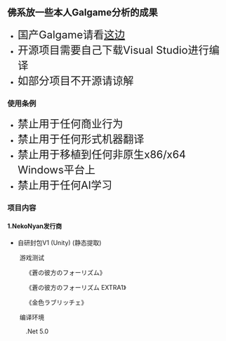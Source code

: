 ## 佛系放一些本人Galgame分析的成果

* <font size=5>国产Galgame请看[这边](https://github.com/YeLikesss/CNGALTools)</font>
* <font size=5>开源项目需要自己下载Visual Studio进行编译</font>
* <font size=5>如部分项目不开源请谅解</font>

### 使用条例

* <font size=5>禁止用于任何商业行为</font>
* <font size=5>禁止用于任何形式机器翻译</font>
* <font size=5>禁止用于移植到任何非原生x86/x64 Windows平台上</font>
* <font size=5>禁止用于任何AI学习</font>



### 项目内容

#### 1.NekoNyan发行商

* 自研封包V1 (Unity)  (静态提取)

&emsp;&emsp;游戏测试

&emsp;&emsp;&emsp;《蒼の彼方のフォーリズム》

&emsp;&emsp;&emsp;《蒼の彼方のフォーリズム EXTRA1》

&emsp;&emsp;&emsp;《金色ラブリッチェ》

&emsp;&emsp;编译环境

&emsp;&emsp;&emsp;.Net 5.0